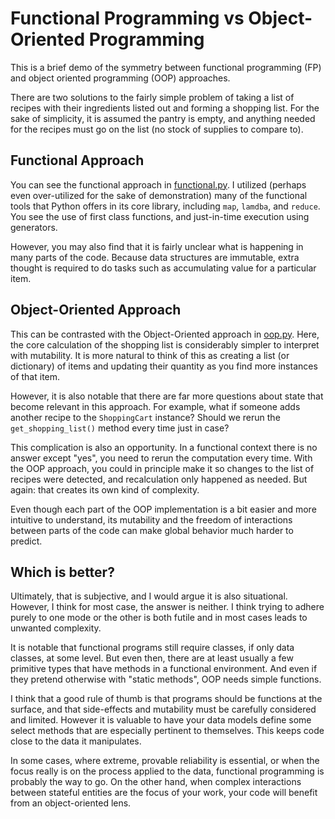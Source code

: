 # Functional Programming vs Object-Oriented Programming

This is a brief demo of the symmetry between functional programming (FP) and object oriented programming (OOP) approaches.

There are two solutions to the fairly simple problem
of taking a list of recipes with their ingredients listed out
and forming a shopping list. For the sake of simplicity,
it is assumed the pantry is empty, and anything needed for
the recipes must go on the list (no stock of supplies to
compare to).

## Functional Approach

You can see the functional approach in [functional.py](functional.py).
I utilized (perhaps even over-utilized for the sake of demonstration)
many of the functional tools that Python offers in its
core library, including `map`, `lamdba`, and `reduce`. You see
the use of first class functions, and just-in-time execution
using generators.

However, you may also find that it is fairly unclear what
is happening in many parts of the code. Because data
structures are immutable, extra thought is required
to do tasks such as accumulating value for a 
particular item.

## Object-Oriented Approach

This can be contrasted with the Object-Oriented approach in [oop.py](oop.py).
Here, the core calculation of the shopping list is
considerably simpler to interpret with mutability. It is
more natural to think of this as creating a list (or
dictionary) of items and updating their quantity as
you find more instances of that item.

However, it is also notable that there are far more
questions about state that become relevant in this approach.
For example, what if someone adds another recipe to the 
`ShoppingCart` instance? Should we rerun the `get_shopping_list()`
method every time just in case?

This complication is also an opportunity. In a functional context
there is no answer except "yes", you need to rerun the computation
every time. With the OOP approach, you could in principle
make it so changes to the list of recipes were detected,
and recalculation only happened as needed. But again: 
that creates its own kind of complexity.

Even though each part of the OOP implementation is a bit easier
and more intuitive to understand, its mutability
and the freedom of interactions between parts of
the code can make global behavior much harder to
predict.

## Which is better?

Ultimately, that is subjective, and I would argue it 
is also situational. However, I think for most case,
the answer is neither. I think trying to adhere purely
to one mode or the other is both futile and in most
cases leads to unwanted complexity.

It is notable that functional programs still require
classes, if only data classes, at some level. But even then,
there are at least usually a few primitive types that
have methods in a functional environment. And even if
they pretend otherwise with "static methods", OOP
needs simple functions.

I think that a good rule of thumb is that programs should
be functions at the surface, and that side-effects and 
mutability must be carefully considered and limited. However
it is valuable to have your data models define some 
select methods that are especially pertinent to
themselves. This keeps code close to the data it
manipulates.

In some cases, where extreme, provable reliability is
essential, or when the focus really is on the process applied
to the data, functional programming is probably the way to go.
On the other hand, when complex interactions between
stateful entities are the focus of your work, your code
will benefit from an object-oriented lens.
